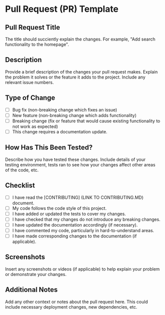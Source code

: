 # Pull Request (PR) Template

## Pull Request Title
The title should succiently explain the changes.  For example, "Add search functionality to the homepage".

## Description
Provide a brief description of the changes your pull request makes.  Explain the problem it solves or the feature it adds to the project.  Include any relevant issue numbers. 

## Type of Change
 - [ ] Bug fix (non-breaking change which fixes an issue)
 - [ ] New feature (non-breaking change which adds functionality)
 - [ ] Breaking change (fix or feature that would cause existing functionality to not work as expected)
 - [ ] This change requires a documentation update.

 ## How Has This Been Tested?
 Describe how you have tested these changes.  Include details of your testing environment, tests ran to see how your changes affect other areas of the code, etc.

 ## Checklist
 - [ ] I have read the [CONTRIBUTING] (LINK TO CONTRIBUTING.MD) document.
 - [ ] My code follows the code style of this project.
 - [ ] I have added or updated the tests to cover my changes.
 - [ ] I have checked that my changes do not introduce any breaking changes.
 - [ ] I have updated the documentation accordingly (if necessary).
 - [ ] I have commented my code, particularly in hard-to-understand areas.
 - [ ] I have made corresponding changes to the documentation (if applicable).

## Screenshots
Insert any screenshots or videos (if applicable) to help explain your problem or demonstrate your changes. 

## Additional Notes
Add any other context or notes about the pull request here. This could include necessary deployment changes, new dependencies, etc.
